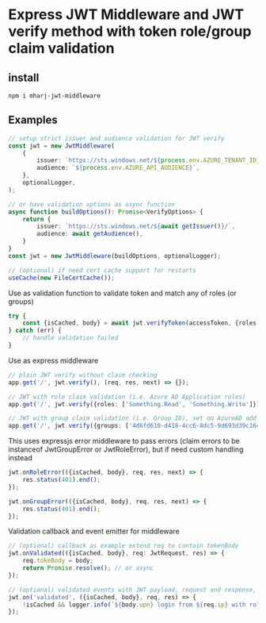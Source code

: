 # Express JWT Middleware and JWT verify method with token role/group claim validation

## install

```
npm i mharj-jwt-middleware
```

## Examples

```typescript
// setup strict issuer and audience validation for JWT verify
const jwt = new JwtMiddleware(
	{
		issuer: `https://sts.windows.net/${process.env.AZURE_TENANT_ID}/`,
		audience: `${process.env.AZURE_API_AUDIENCE}`,
	},
	optionalLogger,
);

// or have validation options as async function
async function buildOptions(): Promise<VerifyOptions> {
	return {
		issuer: `https://sts.windows.net/${await getIssuer()}/`,
		audience: await getAudience(),
	}
}
const jwt = new JwtMiddleware(buildOptions, optionalLogger);

// (optional) if need cert cache support for restarts
useCache(new FileCertCache());
```

Use as validation function to validate token and match any of roles (or groups)

```typescript
try {
	const {isCached, body} = await jwt.verifyToken(accessToken, {roles: ['Something.Read', 'Something.Write']});
} catch (err) {
	// handle validation failed
}
```

Use as express middleware

```typescript
// plain JWT verify without claim checking
app.get('/', jwt.verify(), (req, res, next) => {});

// JWT with role claim validation (i.e. Azure AD Application roles)
app.get('/', jwt.verify({roles: ['Something.Read', 'Something.Write']}), (req, res, next) => {});

// JWT with group claim validation (i.e. Group ID), set on AzureAD add Group claim types to token
app.get('/', jwt.verify({groups: ['4d6fd610-d418-4cc6-8dc5-9d693d39c164', '4d0b29a7-fb1e-4aad-89b3-636a55c07d7c']}), (req, res, next) => {});
```

This uses expressjs error middleware to pass errors (claim errors to be instanceof JwtGroupError or JwtRoleError), but if need custom handling instead

```typescript
jwt.onRoleError(({isCached, body}, req, res, next) => {
	res.status(401).end();
});

jwt.onGroupError(({isCached, body}, req, res, next) => {
	res.status(401).end();
});
```

Validation callback and event emitter for middleware

```typescript
// (optional) callback as example extend req to contain tokenBody
jwt.onValidated(({isCached, body}, req: JwtRequest, res) => {
	req.tokeBody = body;
	return Promise.resolve(); // or async
});

// (optional) validated events with JWT payload, request and response, as example to log new tokens
jwt.on('validated', ({isCached, body}, req, res) => {
	!isCached && logger.info(`${body.upn} login from ${req.ip} with roles ${body.roles}`);
});
```
